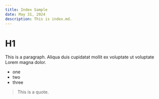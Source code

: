 ```yaml
---
title: Index Sample 
date: May 31, 2024
description: This is index.md.
---
```


# H1

This is a paragraph. Aliqua duis cupidatat mollit ex voluptate ut voluptate Lorem magna dolor.

- one
- two
- three

> This is a quote.
